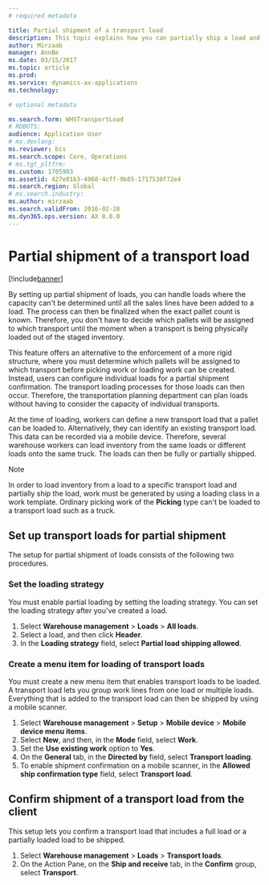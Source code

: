 ```yaml
---
# required metadata

title: Partial shipment of a transport load
description: This topic explains how you can partially ship a load and postpone the planning of capacity for the load.
author: Mirzaab
manager: AnnBe
ms.date: 03/15/2017
ms.topic: article
ms.prod: 
ms.service: dynamics-ax-applications
ms.technology: 

# optional metadata

ms.search.form: WHSTransportLoad
# ROBOTS: 
audience: Application User
# ms.devlang: 
ms.reviewer: bis
ms.search.scope: Core, Operations
# ms.tgt_pltfrm: 
ms.custom: 1705903
ms.assetid: 427e01b3-4968-4cff-9b85-1717530f72e4
ms.search.region: Global
# ms.search.industry: 
ms.author: mirzaab
ms.search.validFrom: 2016-02-28
ms.dyn365.ops.version: AX 8.0.0
---
```


# Partial shipment of a transport load

[!include[banner](../includes/banner.md)]

By setting up partial shipment of loads, you can handle loads where the capacity can't be determined until all the sales lines have been added to a load. The process can then be finalized when the exact pallet count is known. Therefore, you don't have to decide which pallets will be assigned to which transport until the moment when a transport is being physically loaded out of the staged inventory.

This feature offers an alternative to the enforcement of a more rigid structure, where you must determine which pallets will be assigned to which transport before picking work or loading work can be created. Instead, users can configure individual loads for a partial shipment confirmation. The transport loading processes for those loads can then occur. Therefore, the transportation planning department can plan loads without having to consider the capacity of individual transports.

At the time of loading, workers can define a new transport load that a pallet can be loaded to. Alternatively, they can identify an existing transport load. This data can be recorded via a mobile device. Therefore, several warehouse workers can load inventory from the same loads or different loads onto the same truck. The loads can then be fully or partially shipped.

> [!NOTE] 
> In order to load inventory from a load to a specific transport load and partially ship the load, work must be generated by using a loading class in a work template. Ordinary picking work of the **Picking** type can't be loaded to a transport load such as a truck.

## Set up transport loads for partial shipment

The setup for partial shipment of loads consists of the following two procedures.

### Set the loading strategy

You must enable partial loading by setting the loading strategy. You can set the loading strategy after you've created a load.

1. Select **Warehouse management** \> **Loads** \> **All loads**.
2. Select a load, and then click **Header**.
3. In the **Loading strategy** field, select **Partial load shipping allowed**.

### Create a menu item for loading of transport loads

You must create a new menu item that enables transport loads to be loaded. A transport load lets you group work lines from one load or multiple loads. Everything that is added to the transport load can then be shipped by using a mobile scanner.

1. Select **Warehouse management** \> **Setup** \> **Mobile device** \> **Mobile device menu items**.
2. Select **New**, and then, in the **Mode** field, select **Work**.
3. Set the **Use existing work** option to **Yes**.
4. On the **General** tab, in the **Directed by** field, select **Transport loading**.
5. To enable shipment confirmation on a mobile scanner, in the **Allowed ship confirmation type** field, select **Transport load**.

## Confirm shipment of a transport load from the client

This setup lets you confirm a transport load that includes a full load or a partially loaded load to be shipped.

1. Select **Warehouse management** \> **Loads** \> **Transport loads**.
2. On the Action Pane, on the **Ship and receive** tab, in the **Confirm** group, select **Transport**.
